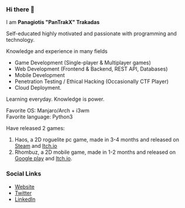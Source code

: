### Hi there 👋

I am **Panagiotis "PanTrakX" Trakadas**

Self-educated highly motivated and passionate with programming and technology.

Knowledge and experience in many fields
- Game Development (Single-player & Multiplayer games)
- Web Development (Frontend & Backend, REST API, Databases)
- Mobile Development
- Penetration Testing / Ethical Hacking (Occasionally CTF Player) 
- Cloud Deployment.
 
Learning everyday. Knowledge is power.

Favorite OS: Manjaro/Arch + i3wm  
Favorite language: Python3  

Have released 2 games:
1. Haos, a 2D roguelite pc game, made in 3-4 months and released on [Steam](https://store.steampowered.com/app/1681380/Haos/) and [Itch.io](https://pantrakx.itch.io/haos)
2. Rhombuz, a 2D mobile game, made in 1-2 months and released on [Google play](https://play.google.com/store/apps/details?id=me.pantrakx.rhombuz) and [Itch.io](https://pantrakx.itch.io/rhombuz).

<!-- ![PanTrakX](https://www.hackthebox.eu/badge/image/316341) -->

### Social Links
- [Website](http://pantrakx.me)
- [Twitter](https://instragram.com/twitter)
- [LinkedIn](https://linkedin.com/in/PanTrakX)
<!--
**PanTrakX/pantrakx** is a ✨ _special_ ✨ repository because its `README.md` (this file) appears on your GitHub profile.


Here are some ideas to get you started:

- 🔭 I’m currently working on ...
- 🌱 I’m currently learning ...
- 👯 I’m looking to collaborate on ...
- 🤔 I’m looking for help with ...
- 💬 Ask me about ...
- 📫 How to reach me: ...
- 😄 Pronouns: ...
- ⚡ Fun fact: ...
-->

